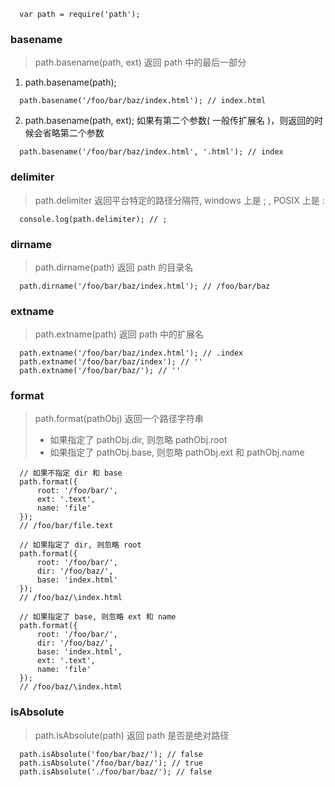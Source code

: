
```
  var path = require('path');
```

### basename
> path.basename(path, ext) 返回 path 中的最后一部分

1. path.basename(path);
```
  path.basename('/foo/bar/baz/index.html'); // index.html
```

2. path.basename(path, ext); 
如果有第二个参数( 一般传扩展名 )，则返回的时候会省略第二个参数
```
  path.basename('/foo/bar/baz/index.html', '.html'); // index
```

### delimiter
> path.delimiter 返回平台特定的路径分隔符, windows 上是 ; , POSIX 上是 :
```
  console.log(path.delimiter); // ;
```

### dirname
> path.dirname(path) 返回 path 的目录名
```
  path.dirname('/foo/bar/baz/index.html'); // /foo/bar/baz
```

### extname
> path.extname(path) 返回 path 中的扩展名

```
  path.extname('/foo/bar/baz/index.html'); // .index
  path.extname('/foo/bar/baz/index'); // ''
  path.extname('/foo/bar/baz/'); // ''
```

### format
> path.format(pathObj) 返回一个路径字符串
> * 如果指定了 pathObj.dir, 则忽略 pathObj.root
> * 如果指定了 pathObj.base, 则忽略 pathObj.ext 和 pathObj.name

```
  // 如果不指定 dir 和 base
  path.format({
      root: '/foo/bar/',
      ext: '.text',
      name: 'file'
  });
  // /foo/bar/file.text
  
  // 如果指定了 dir, 则忽略 root
  path.format({
      root: '/foo/bar/',
      dir: '/foo/baz/',
      base: 'index.html'
  });
  // /foo/baz/\index.html
  
  // 如果指定了 base, 则忽略 ext 和 name
  path.format({
      root: '/foo/bar/',
      dir: '/foo/baz/',
      base: 'index.html',
      ext: '.text',
      name: 'file'
  });
  // /foo/baz/\index.html
```

### isAbsolute
> path.isAbsolute(path) 返回 path 是否是绝对路径

```
  path.isAbsolute('foo/bar/baz/'); // false
  path.isAbsolute('/foo/bar/baz/'); // true
  path.isAbsolute('./foo/bar/baz/'); // false
```
